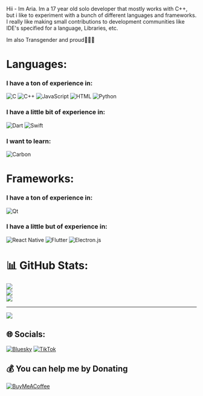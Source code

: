 Hii - Im Aria. Im a 17 year old solo developer that mostly works with C++, but i like to experiment with a bunch of different languages and frameworks.
I really like making small contributions to development communities like IDE's specified for a language, Libraries, etc.

Im also Transgender and proud🩷🏳️‍⚧️

# Languages:
### I have a ton of experience in:
![C](https://img.shields.io/badge/c-%2300599C.svg?style=for-the-badge&logo=C&logoColor=white) ![C++](https://img.shields.io/badge/c++-%2300599C.svg?style=for-the-badge&logo=c%2B%2B&logoColor=white) ![JavaScript](https://img.shields.io/badge/javascript-%23323330.svg?style=for-the-badge&logo=javascript&logoColor=%23F7DF1E) ![HTML](https://img.shields.io/badge/html5-F54A2A.svg?style=for-the-badge&logo=html5&logoColor=white)
![Python](https://img.shields.io/badge/python-3670A0?style=for-the-badge&logo=python&logoColor=ffdd54)
### I have a little bit of experience in:
![Dart](https://img.shields.io/badge/dart-%230175C2.svg?style=for-the-badge&logo=dart&logoColor=white) ![Swift](https://img.shields.io/badge/swift-F54A2A?style=for-the-badge&logo=swift&logoColor=white)

### I want to learn:
![Carbon](https://img.shields.io/badge/carbon-%23323330.svg?style=for-the-badge&logo=carbon&logoColor=%23F7DF1E)

# Frameworks:
### I have a ton of experience in:
![Qt](https://img.shields.io/badge/Qt-%23217346.svg?style=for-the-badge&logo=Qt&logoColor=white) 
### I have a little but of experience in:
![React Native](https://img.shields.io/badge/react_native-%2320232a.svg?style=for-the-badge&logo=react&logoColor=%2361DAFB) ![Flutter](https://img.shields.io/badge/Flutter-%2302569B.svg?style=for-the-badge&logo=Flutter&logoColor=white) ![Electron.js](https://img.shields.io/badge/Electron-191970?style=for-the-badge&logo=Electron&logoColor=white) 

# 📊 GitHub Stats:
![](https://github-readme-stats.vercel.app/api?username=zKiwiko&theme=dark&hide_border=false&include_all_commits=false&count_private=false)<br/>
![](https://github-readme-streak-stats.herokuapp.com/?user=zKiwiko&theme=dark&hide_border=false)<br/>
![](https://github-readme-stats.vercel.app/api/top-langs/?username=zKiwiko&theme=dark&hide_border=false&include_all_commits=false&count_private=false&layout=compact)

---
[![](https://visitcount.itsvg.in/api?id=zKiwiko&icon=0&color=0)](https://visitcount.itsvg.in)

## 🌐 Socials:
[![Bluesky](https://img.shields.io/badge/bluesky-0285FF?style=for-the-badge&logo=bluesky&logoColor=%23FFFFFF)](https://bsky.app/profile/aiaiari) [![TikTok](https://img.shields.io/badge/TikTok-%23000000.svg?logo=TikTok&logoColor=white)](https://tiktok.com/@zkiwiko) 

  ## 💰 You can help me by Donating
  [![BuyMeACoffee](https://img.shields.io/badge/Buy%20Me%20a%20Coffee-ffdd00?style=for-the-badge&logo=buy-me-a-coffee&logoColor=black)](https://buymeacoffee.com/zKiwiko) 

  
<!-- Proudly created with GPRM ( https://gprm.itsvg.in ) -->
